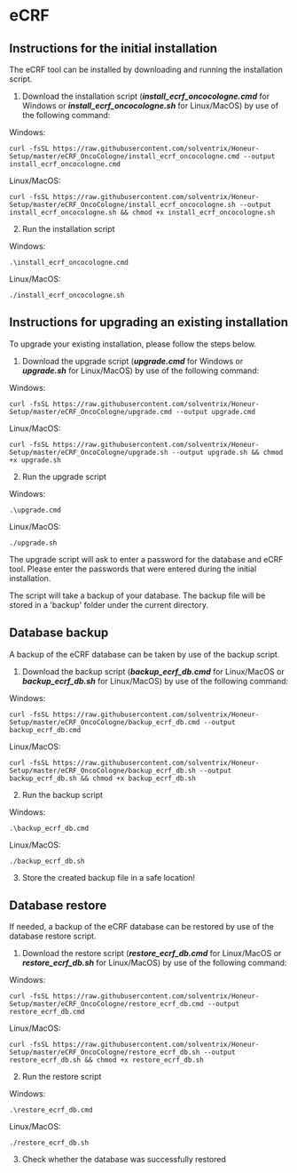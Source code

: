 # eCRF 

## Instructions for the initial installation
The eCRF tool can be installed by downloading and running the installation script.

1. Download the installation script (**_install_ecrf_oncocologne.cmd_** for Windows or **_install_ecrf_oncocologne.sh_** for Linux/MacOS) by use of the following command:

Windows:
```
curl -fsSL https://raw.githubusercontent.com/solventrix/Honeur-Setup/master/eCRF_OncoCologne/install_ecrf_oncocologne.cmd --output install_ecrf_oncocologne.cmd
```
Linux/MacOS:
```
curl -fsSL https://raw.githubusercontent.com/solventrix/Honeur-Setup/master/eCRF_OncoCologne/install_ecrf_oncocologne.sh --output install_ecrf_oncocologne.sh && chmod +x install_ecrf_oncocologne.sh
```
2. Run the installation script

Windows:
```
.\install_ecrf_oncocologne.cmd
```

Linux/MacOS:
```
./install_ecrf_oncocologne.sh
```

## Instructions for upgrading an existing installation
To upgrade your existing installation, please follow the steps below.

1. Download the upgrade script (**_upgrade.cmd_** for Windows or **_upgrade.sh_** for Linux/MacOS) by use of the following command:

Windows:
```
curl -fsSL https://raw.githubusercontent.com/solventrix/Honeur-Setup/master/eCRF_OncoCologne/upgrade.cmd --output upgrade.cmd
```
Linux/MacOS:
```
curl -fsSL https://raw.githubusercontent.com/solventrix/Honeur-Setup/master/eCRF_OncoCologne/upgrade.sh --output upgrade.sh && chmod +x upgrade.sh
```
2. Run the upgrade script

Windows:
```
.\upgrade.cmd
```

Linux/MacOS:
```
./upgrade.sh
```

The upgrade script will ask to enter a password for the database and eCRF tool. Please enter the passwords that were entered during the initial installation.

The script will take a backup of your database.  The backup file will be stored in a 'backup' folder under the current directory.

## Database backup
A backup of the eCRF database can be taken by use of the backup script.

1. Download the backup script (**_backup_ecrf_db.cmd_** for Linux/MacOS or **_backup_ecrf_db.sh_** for Linux/MacOS) by use of the following command:

Windows:
```
curl -fsSL https://raw.githubusercontent.com/solventrix/Honeur-Setup/master/eCRF_OncoCologne/backup_ecrf_db.cmd --output backup_ecrf_db.cmd
```
Linux/MacOS:
```
curl -fsSL https://raw.githubusercontent.com/solventrix/Honeur-Setup/master/eCRF_OncoCologne/backup_ecrf_db.sh --output backup_ecrf_db.sh && chmod +x backup_ecrf_db.sh
```
2. Run the backup script

Windows:
```
.\backup_ecrf_db.cmd
```
Linux/MacOS:
```
./backup_ecrf_db.sh
```
3. Store the created backup file in a safe location!

## Database restore
If needed, a backup of the eCRF database can be restored by use of the database restore script.

1. Download the restore script (**_restore_ecrf_db.cmd_** for Linux/MacOS or **_restore_ecrf_db.sh_** for Linux/MacOS) by use of the following command:

Windows:
```
curl -fsSL https://raw.githubusercontent.com/solventrix/Honeur-Setup/master/eCRF_OncoCologne/restore_ecrf_db.cmd --output restore_ecrf_db.cmd
```
Linux/MacOS:
```
curl -fsSL https://raw.githubusercontent.com/solventrix/Honeur-Setup/master/eCRF_OncoCologne/restore_ecrf_db.sh --output restore_ecrf_db.sh && chmod +x restore_ecrf_db.sh
```
2. Run the restore script

Windows:
```
.\restore_ecrf_db.cmd
```
Linux/MacOS:
```
./restore_ecrf_db.sh
```
3. Check whether the database was successfully restored



